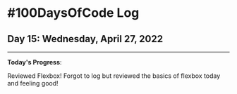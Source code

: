# #100DaysOfCode Log

## Day 15: Wednesday, April 27, 2022

<hr>

**Today's Progress**:

Reviewed Flexbox! Forgot to log but reviewed the basics of flexbox today and feeling good!
